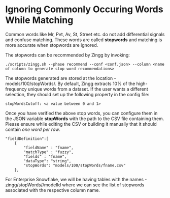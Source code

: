 # Ignoring Commonly Occuring Words While Matching

Common words like Mr, Pvt, Av, St, Street etc. do not add differential signals and confuse matching. These words are called **stopwords** and matching is more accurate when stopwords are ignored.

The stopwords can be recommended by Zingg by invoking:

`./scripts/zingg.sh --phase recommend --conf <conf.json> --column <name of column to generate stop word recommendations>`

The stopwords generated are stored at the location - models/100/stopWords/<columnname>. By default, Zingg extracts 10% of the high-frequency unique words from a dataset. If the user wants a different selection, they should set up the following property in the config file:

```
stopWordsCutoff: <a value between 0 and 1>
```

Once you have verified the above stop words, you can configure them in the JSON variable **stopWords** with the path to the CSV file containing them. Please ensure while editing the CSV or building it manually that it should contain _one word per row_.

```
"fieldDefinition":[
   	{
   		"fieldName" : "fname",
   		"matchType" : "fuzzy",
   		"fields" : "fname",
   		"dataType": "string",
   		"stopWords": "models/100/stopWords/fname.csv"
   	},
```

For Enterprise Snowflake, we will be having tables with the names - zingg/stopWords/<columnname>/modelId where we can see the list of stopwords associated with the respective column name.